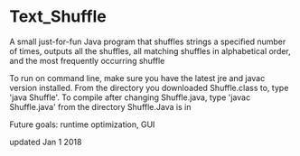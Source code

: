 # Text_Shuffle
A small just-for-fun Java program that shuffles strings a specified number of times, outputs all the shuffles, all matching shuffles in alphabetical order, and the most frequently occurring shuffle

To run on command line, make sure you have the latest jre and javac version installed. From the directory you downloaded Shuffle.class to, type 'java Shuffle'. To compile after changing Shuffle.java, type 'javac Shuffle.java' from the directory Shuffle.Java is in

Future goals: runtime optimization, GUI

updated Jan 1 2018
